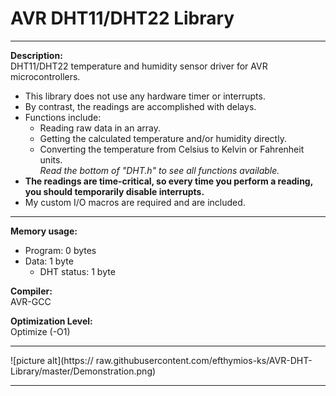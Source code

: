 # AVR DHT11/DHT22 Library

---

**Description:**  
DHT11/DHT22 temperature and humidity sensor driver for AVR microcontrollers.  
+ This library does not use any hardware timer or interrupts.  
+ By contrast, the readings are accomplished with delays.  
+ Functions include:  
  + Reading raw data in an array.  
  + Getting the calculated temperature and/or humidity directly.  
  + Converting the temperature from Celsius to Kelvin or Fahrenheit units.  
  _Read the bottom of "DHT.h" to see all functions available._  
+ **The readings are time-critical, so every time you perform a reading, you should temporarily disable interrupts.** 
+ My custom I/O macros are required and are included.  

---

**Memory usage:**  
+ Program: 0 bytes  
+ Data: 1 byte  
  + DHT status: 1 byte  

**Compiler:**  
AVR-GCC  

**Optimization Level:**  
Optimize (-O1)  

--- 

![picture alt](https:// raw.githubusercontent.com/efthymios-ks/AVR-DHT-Library/master/Demonstration.png)  

---
